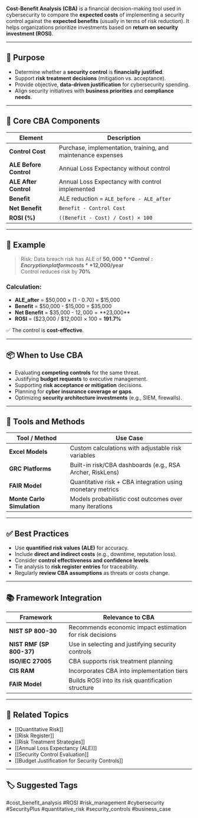 **Cost-Benefit Analysis (CBA)** is a financial decision-making tool used in cybersecurity to compare the **expected costs** of implementing a security control against the **expected benefits** (usually in terms of risk reduction). It helps organizations prioritize investments based on **return on security investment (ROSI)**.

---

## 🎯 Purpose

- Determine whether a **security control** is **financially justified**.
- Support **risk treatment decisions** (mitigation vs. acceptance).
- Provide objective, **data-driven justification** for cybersecurity spending.
- Align security initiatives with **business priorities** and **compliance needs**.

---

## 🧱 Core CBA Components

| Element             | Description                                                   |
|---------------------|---------------------------------------------------------------|
| **Control Cost**     | Purchase, implementation, training, and maintenance expenses |
| **ALE Before Control** | Annual Loss Expectancy without control                    |
| **ALE After Control**  | Annual Loss Expectancy with control implemented            |
| **Benefit**          | ALE reduction = `ALE_before - ALE_after`                    |
| **Net Benefit**      | `Benefit - Control Cost`                                     |
| **ROSI (%)**         | `((Benefit - Cost) / Cost) × 100`                            |

---

## 🧠 Example

> Risk: Data breach risk has ALE of **$50,000**  
> Control: Encryption platform costs **$12,000/year**  
> Control reduces risk by **70%**

### Calculation:

- **ALE_after** = $50,000 × (1 - 0.70) = $15,000  
- **Benefit** = $50,000 - $15,000 = $35,000  
- **Net Benefit** = $35,000 - $12,000 = **$23,000**  
- **ROSI** = ($23,000 / $12,000) × 100 = **191.7%**

✅ The control is **cost-effective**.

---

## 📦 When to Use CBA

- Evaluating **competing controls** for the same threat.
- Justifying **budget requests** to executive management.
- Supporting **risk acceptance or mitigation** decisions.
- Planning for **cyber insurance coverage or gaps**.
- Optimizing **security architecture investments** (e.g., SIEM, firewalls).

---

## 🔧 Tools and Methods

| Tool / Method        | Use Case                                                         |
|----------------------|------------------------------------------------------------------|
| **Excel Models**      | Custom calculations with adjustable risk variables              |
| **GRC Platforms**     | Built-in risk/CBA dashboards (e.g., RSA Archer, RiskLens)       |
| **FAIR Model**        | Quantitative risk + CBA integration using monetary metrics      |
| **Monte Carlo Simulation** | Models probabilistic cost outcomes over many iterations    |

---

## ✅ Best Practices

- Use **quantified risk values (ALE)** for accuracy.
- Include **direct and indirect costs** (e.g., downtime, reputation loss).
- Consider **control effectiveness and confidence levels**.
- Tie analysis to **risk register entries** for traceability.
- Regularly **review CBA assumptions** as threats or costs change.

---

## 📚 Framework Integration

| Framework         | Relevance to CBA                                                 |
|-------------------|------------------------------------------------------------------|
| **NIST SP 800-30** | Recommends economic impact estimation for risk decisions         |
| **NIST RMF (SP 800-37)** | Use in selecting and justifying security controls          |
| **ISO/IEC 27005**  | CBA supports risk treatment planning                            |
| **CIS RAM**        | Incorporates CBA into implementation tiers                      |
| **FAIR Model**     | Builds ROSI into its risk quantification structure              |

---

## 🧩 Related Topics

- [[Quantitative Risk]]
- [[Risk Register]]
- [[Risk Treatment Strategies]]
- [[Annual Loss Expectancy (ALE)]]
- [[Security Control Evaluation]]
- [[Budget Justification for Security Controls]]

---

## 🏷 Suggested Tags

#cost_benefit_analysis #ROSI #risk_management #cybersecurity #SecurityPlus #quantitative_risk #security_controls #business_case
